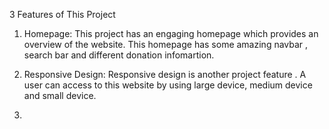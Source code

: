 3 Features of This Project

1. Homepage:
This project has an engaging homepage which provides an overview of the website.  This homepage has some amazing navbar , search bar and different donation infomartion.

2. Responsive Design:
Responsive design is another project feature . A user can access to this website by using large device, medium device and small device. 

3. 
